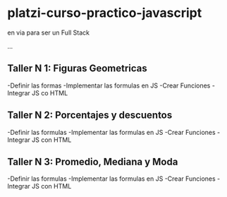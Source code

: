 # platzi-curso-practico-javascript
en via para ser un Full Stack

...

## Taller N 1: Figuras Geometricas

-Definir las formas
-Implementar las formulas en JS
-Crear Funciones
-Integrar JS co HTML

## Taller N 2: Porcentajes y descuentos

-Definir las formulas
-Implementar las formulas en JS
-Crear Funciones
-Integrar JS con HTML

## Taller N 3: Promedio, Mediana y Moda

-Definir las formulas
-Implementar las formulas en JS
-Crear Funciones
-Integrar JS con HTML
